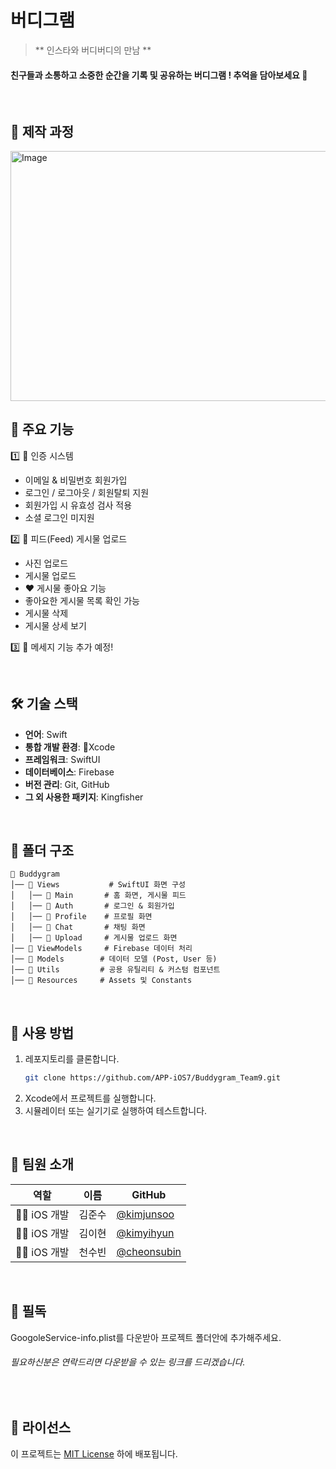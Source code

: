 # 버디그램
> **  인스타와 버디버디의 만남 **

#### 친구들과 소통하고 소중한 순간을 기록 및 공유하는 버디그램 ! 추억을 담아보세요 🙂

<br>

## 🎨 제작 과정 
<img width="600" height="400" alt="Image" src="https://github.com/user-attachments/assets/7dd507ef-8d56-428e-8c58-15de42089d38" />

## 📸 주요 기능
1️⃣ 🔑 인증 시스템
- 이메일 & 비밀번호 회원가입 
- 로그인 / 로그아웃 / 회원탈퇴 지원
- 회원가입 시 유효성 검사 적용 
- 소셜 로그인 미지원

2️⃣ 📸 피드(Feed) 게시물 업로드 
- 사진 업로드
- 게시물 업로드 
- ❤️ 게시물 좋아요 기능 
- 좋아요한 게시물 목록 확인 가능
- 게시물 삭제 
- 게시물 상세 보기 

3️⃣  💬 메세지 기능 추가 예정!

<br>

## 🛠️ 기술 스택
- **언어**: Swift
- **통합 개발 환경**: Xcode
- **프레임워크**: SwiftUI
- **데이터베이스**: Firebase
- **버전 관리**: Git, GitHub
- **그 외 사용한 패키지**: Kingfisher
<br>

## 📂 폴더 구조
```
📂 Buddygram
│── 📂 Views           # SwiftUI 화면 구성
│   │── 📂 Main       # 홈 화면, 게시물 피드
│   │── 📂 Auth       # 로그인 & 회원가입
│   │── 📂 Profile    # 프로필 화면
│   │── 📂 Chat       # 채팅 화면
│   │── 📂 Upload     # 게시물 업로드 화면
│── 📂 ViewModels     # Firebase 데이터 처리
│── 📂 Models        # 데이터 모델 (Post, User 등)
│── 📂 Utils         # 공용 유틸리티 & 커스텀 컴포넌트
│── 📂 Resources     # Assets 및 Constants
```

<br>

## 📖 사용 방법
1. 레포지토리를 클론합니다.
   ```bash
   git clone https://github.com/APP-iOS7/Buddygram_Team9.git
   ```
2. Xcode에서 프로젝트를 실행합니다.
3. 시뮬레이터 또는 실기기로 실행하여 테스트합니다.

<br>

## 🤝 팀원 소개
| 역할  | 이름  | GitHub |
|-------|------|--------|
| 👨‍🎨  iOS 개발| 김준수 | [@kimjunsoo](https://github.com/Rrpe) |
| 👨‍💻 iOS 개발 | 김이현 | [@kimyihyun](https://github.com/rladlgus)|
| 👨‍💻 iOS 개발 | 천수빈 | [@cheonsubin](https://github.com/cheon-subin)|

<br>

## 📖 필독
GoogoleService-info.plist를 다운받아 프로젝트 폴더안에 추가해주세요. 
###### 필요하신분은 연락드리면 다운받을 수 있는 링크를 드리겠습니다.

<br>

## 📜 라이선스
이 프로젝트는 [MIT License](LICENSE) 하에 배포됩니다.
